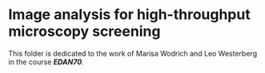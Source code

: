 # Image analysis for high-throughput microscopy screening
This folder is dedicated to the work of Marisa Wodrich and Leo Westerberg in the course ***EDAN70***. 